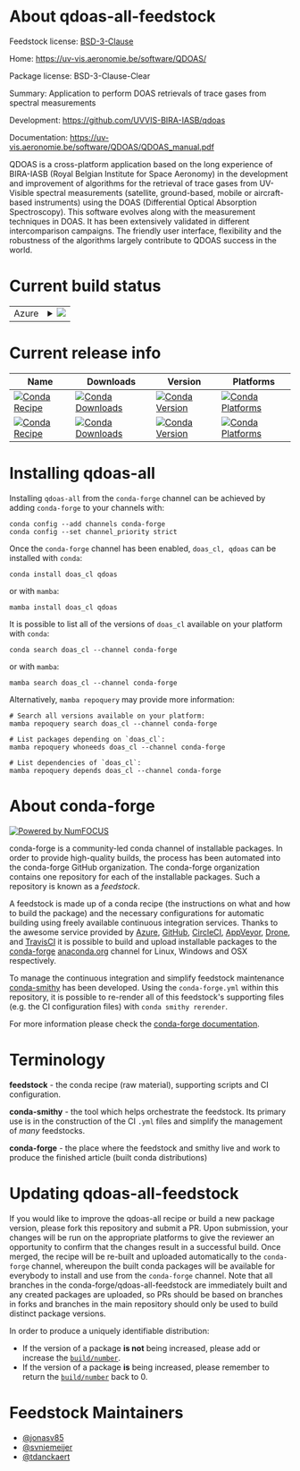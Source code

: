 About qdoas-all-feedstock
=========================

Feedstock license: [BSD-3-Clause](https://github.com/conda-forge/qdoas-feedstock/blob/main/LICENSE.txt)

Home: https://uv-vis.aeronomie.be/software/QDOAS/

Package license: BSD-3-Clause-Clear

Summary: Application to perform DOAS retrievals of trace gases from spectral measurements

Development: https://github.com/UVVIS-BIRA-IASB/qdoas

Documentation: https://uv-vis.aeronomie.be/software/QDOAS/QDOAS_manual.pdf

QDOAS is a cross-platform application based on the long experience of BIRA-IASB
(Royal Belgian Institute for Space Aeronomy) in the development and improvement of algorithms
for the retrieval of trace gases from UV-Visible spectral measurements (satellite, ground-based,
mobile or aircraft-based instruments) using the DOAS (Differential Optical Absorption Spectroscopy).
This software evolves along with the measurement techniques in DOAS. It has been extensively
validated in different intercomparison campaigns. The friendly user interface, flexibility and the
robustness of the algorithms largely contribute to QDOAS success in the world.


Current build status
====================


<table>
    
  <tr>
    <td>Azure</td>
    <td>
      <details>
        <summary>
          <a href="https://dev.azure.com/conda-forge/feedstock-builds/_build/latest?definitionId=20843&branchName=main">
            <img src="https://dev.azure.com/conda-forge/feedstock-builds/_apis/build/status/qdoas-feedstock?branchName=main">
          </a>
        </summary>
        <table>
          <thead><tr><th>Variant</th><th>Status</th></tr></thead>
          <tbody><tr>
              <td>linux_64</td>
              <td>
                <a href="https://dev.azure.com/conda-forge/feedstock-builds/_build/latest?definitionId=20843&branchName=main">
                  <img src="https://dev.azure.com/conda-forge/feedstock-builds/_apis/build/status/qdoas-feedstock?branchName=main&jobName=linux&configuration=linux%20linux_64_" alt="variant">
                </a>
              </td>
            </tr><tr>
              <td>osx_64</td>
              <td>
                <a href="https://dev.azure.com/conda-forge/feedstock-builds/_build/latest?definitionId=20843&branchName=main">
                  <img src="https://dev.azure.com/conda-forge/feedstock-builds/_apis/build/status/qdoas-feedstock?branchName=main&jobName=osx&configuration=osx%20osx_64_" alt="variant">
                </a>
              </td>
            </tr><tr>
              <td>win_64</td>
              <td>
                <a href="https://dev.azure.com/conda-forge/feedstock-builds/_build/latest?definitionId=20843&branchName=main">
                  <img src="https://dev.azure.com/conda-forge/feedstock-builds/_apis/build/status/qdoas-feedstock?branchName=main&jobName=win&configuration=win%20win_64_" alt="variant">
                </a>
              </td>
            </tr>
          </tbody>
        </table>
      </details>
    </td>
  </tr>
</table>

Current release info
====================

| Name | Downloads | Version | Platforms |
| --- | --- | --- | --- |
| [![Conda Recipe](https://img.shields.io/badge/recipe-doas_cl-green.svg)](https://anaconda.org/conda-forge/doas_cl) | [![Conda Downloads](https://img.shields.io/conda/dn/conda-forge/doas_cl.svg)](https://anaconda.org/conda-forge/doas_cl) | [![Conda Version](https://img.shields.io/conda/vn/conda-forge/doas_cl.svg)](https://anaconda.org/conda-forge/doas_cl) | [![Conda Platforms](https://img.shields.io/conda/pn/conda-forge/doas_cl.svg)](https://anaconda.org/conda-forge/doas_cl) |
| [![Conda Recipe](https://img.shields.io/badge/recipe-qdoas-green.svg)](https://anaconda.org/conda-forge/qdoas) | [![Conda Downloads](https://img.shields.io/conda/dn/conda-forge/qdoas.svg)](https://anaconda.org/conda-forge/qdoas) | [![Conda Version](https://img.shields.io/conda/vn/conda-forge/qdoas.svg)](https://anaconda.org/conda-forge/qdoas) | [![Conda Platforms](https://img.shields.io/conda/pn/conda-forge/qdoas.svg)](https://anaconda.org/conda-forge/qdoas) |

Installing qdoas-all
====================

Installing `qdoas-all` from the `conda-forge` channel can be achieved by adding `conda-forge` to your channels with:

```
conda config --add channels conda-forge
conda config --set channel_priority strict
```

Once the `conda-forge` channel has been enabled, `doas_cl, qdoas` can be installed with `conda`:

```
conda install doas_cl qdoas
```

or with `mamba`:

```
mamba install doas_cl qdoas
```

It is possible to list all of the versions of `doas_cl` available on your platform with `conda`:

```
conda search doas_cl --channel conda-forge
```

or with `mamba`:

```
mamba search doas_cl --channel conda-forge
```

Alternatively, `mamba repoquery` may provide more information:

```
# Search all versions available on your platform:
mamba repoquery search doas_cl --channel conda-forge

# List packages depending on `doas_cl`:
mamba repoquery whoneeds doas_cl --channel conda-forge

# List dependencies of `doas_cl`:
mamba repoquery depends doas_cl --channel conda-forge
```


About conda-forge
=================

[![Powered by
NumFOCUS](https://img.shields.io/badge/powered%20by-NumFOCUS-orange.svg?style=flat&colorA=E1523D&colorB=007D8A)](https://numfocus.org)

conda-forge is a community-led conda channel of installable packages.
In order to provide high-quality builds, the process has been automated into the
conda-forge GitHub organization. The conda-forge organization contains one repository
for each of the installable packages. Such a repository is known as a *feedstock*.

A feedstock is made up of a conda recipe (the instructions on what and how to build
the package) and the necessary configurations for automatic building using freely
available continuous integration services. Thanks to the awesome service provided by
[Azure](https://azure.microsoft.com/en-us/services/devops/), [GitHub](https://github.com/),
[CircleCI](https://circleci.com/), [AppVeyor](https://www.appveyor.com/),
[Drone](https://cloud.drone.io/welcome), and [TravisCI](https://travis-ci.com/)
it is possible to build and upload installable packages to the
[conda-forge](https://anaconda.org/conda-forge) [anaconda.org](https://anaconda.org/)
channel for Linux, Windows and OSX respectively.

To manage the continuous integration and simplify feedstock maintenance
[conda-smithy](https://github.com/conda-forge/conda-smithy) has been developed.
Using the ``conda-forge.yml`` within this repository, it is possible to re-render all of
this feedstock's supporting files (e.g. the CI configuration files) with ``conda smithy rerender``.

For more information please check the [conda-forge documentation](https://conda-forge.org/docs/).

Terminology
===========

**feedstock** - the conda recipe (raw material), supporting scripts and CI configuration.

**conda-smithy** - the tool which helps orchestrate the feedstock.
                   Its primary use is in the construction of the CI ``.yml`` files
                   and simplify the management of *many* feedstocks.

**conda-forge** - the place where the feedstock and smithy live and work to
                  produce the finished article (built conda distributions)


Updating qdoas-all-feedstock
============================

If you would like to improve the qdoas-all recipe or build a new
package version, please fork this repository and submit a PR. Upon submission,
your changes will be run on the appropriate platforms to give the reviewer an
opportunity to confirm that the changes result in a successful build. Once
merged, the recipe will be re-built and uploaded automatically to the
`conda-forge` channel, whereupon the built conda packages will be available for
everybody to install and use from the `conda-forge` channel.
Note that all branches in the conda-forge/qdoas-all-feedstock are
immediately built and any created packages are uploaded, so PRs should be based
on branches in forks and branches in the main repository should only be used to
build distinct package versions.

In order to produce a uniquely identifiable distribution:
 * If the version of a package **is not** being increased, please add or increase
   the [``build/number``](https://docs.conda.io/projects/conda-build/en/latest/resources/define-metadata.html#build-number-and-string).
 * If the version of a package **is** being increased, please remember to return
   the [``build/number``](https://docs.conda.io/projects/conda-build/en/latest/resources/define-metadata.html#build-number-and-string)
   back to 0.

Feedstock Maintainers
=====================

* [@jonasv85](https://github.com/jonasv85/)
* [@svniemeijer](https://github.com/svniemeijer/)
* [@tdanckaert](https://github.com/tdanckaert/)

